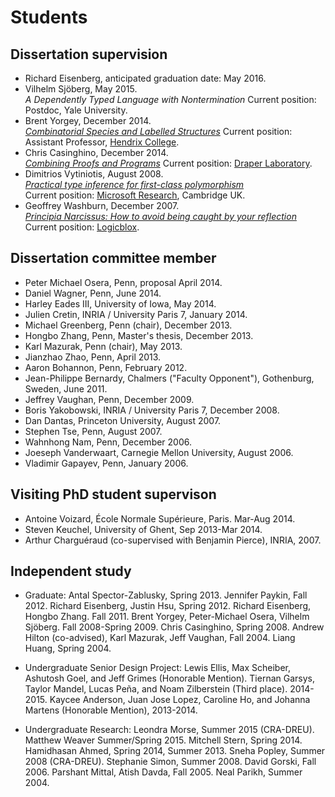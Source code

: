 Students
========

## Dissertation supervision
  - Richard Eisenberg, anticipated graduation date: May 2016.
  - Vilhelm Sjöberg, May 2015.  
    *A Dependently Typed Language with Nontermination*
	 Current position: Postdoc, Yale University.
  - Brent Yorgey, December 2014.   
    [*Combinatorial Species and Labelled Structures*](http://repository.upenn.edu/dissertations/AAI3668177/)
	 Current position: Assistant Professor, [Hendrix College](https://www.hendrix.edu/).
  - Chris Casinghino, December 2014.   
    [*Combining Proofs and Programs*](http://repository.upenn.edu/dissertations/AAI3670881/)
   Current position: [Draper Laboratory](http://www.draper.com/).
  - Dimitrios Vytiniotis, August 2008.  
   [*Practical type inference for first-class polymorphism*](http://repository.upenn.edu/dissertations/AAI3328671/)  
   Current position: [Microsoft Research](http://research.microsoft.com/en-us/people/dimitris/), Cambridge UK.
  - Geoffrey Washburn, December 2007.    
   [*Principia Narcissus: How to avoid being caught by your reflection*](http://repository.upenn.edu/dissertations/AAI3292086/)  
   Current position: [Logicblox](http://www.logicblox.com/).

## Dissertation committee member
  - Peter Michael Osera, Penn, proposal April 2014.
  - Daniel Wagner, Penn, June 2014.
  - Harley Eades III, University of Iowa, May 2014.
  - Julien Cretin, INRIA / University Paris 7, January 2014. 
  - Michael Greenberg, Penn (chair), December 2013.
  - Hongbo Zhang, Penn, Master's thesis, December 2013.
  - Karl Mazurak, Penn (chair), May 2013.
  - Jianzhao Zhao, Penn, April 2013. 
  - Aaron Bohannon, Penn, February 2012.
  - Jean-Philippe Bernardy, Chalmers ("Faculty Opponent"), Gothenburg, Sweden, June 2011.
  - Jeffrey Vaughan, Penn, December 2009.
  - Boris Yakobowski, INRIA / University Paris 7, December 2008.
  - Dan Dantas, Princeton University, August 2007.
  - Stephen Tse, Penn, August 2007.
  - Wahnhong Nam, Penn, December 2006.
  - Joeseph Vanderwaart, Carnegie Mellon University, August 2006.
  - Vladimir Gapayev, Penn, January 2006.

## Visiting PhD student supervison

  - Antoine Voizard, École Normale Supérieure, Paris. Mar-Aug 2014.
  - Steven Keuchel, University of Ghent, Sep 2013-Mar 2014.
  - Arthur Charguéraud (co-supervised with Benjamin Pierce),  INRIA, 2007.

## Independent study

  - Graduate: Antal Spector-Zablusky, Spring 2013. Jennifer Paykin, Fall 2012.
  Richard Eisenberg, Justin Hsu, Spring 2012. Richard Eisenberg, Hongbo
  Zhang. Fall 2011.  Brent Yorgey, Peter-Michael Osera, Vilhelm
  Sjöberg. Fall 2008-Spring 2009. Chris Casinghino, Spring 2008. Andrew
  Hilton (co-advised), Karl Mazurak, Jeff Vaughan, Fall 2004.  Liang Huang,
  Spring 2004.
  
  - Undergraduate Senior Design Project:
   Lewis Ellis, Max Scheiber, Ashutosh Goel, and Jeff Grimes (Honorable
	Mention). Tiernan Garsys, Taylor Mandel, Lucas Peña, and Noam Zilberstein
	(Third place). 2014-2015.  Kaycee Anderson, Juan Jose Lopez, Caroline Ho,
	and Johanna Martens (Honorable Mention), 2013-2014.

  - Undergraduate Research: Leondra Morse, Summer 2015 (CRA-DREU). Matthew
  Weaver Summer/Spring 2015. Mitchell Stern, Spring 2014.  Hamidhasan Ahmed,
  Spring 2014, Summer 2013. Sneha Popley, Summer 2008 (CRA-DREU).  Stephanie
  Simon, Summer 2008. David Gorski, Fall 2006.  Parshant Mittal, Atish Davda,
  Fall 2005. Neal Parikh, Summer 2004.
